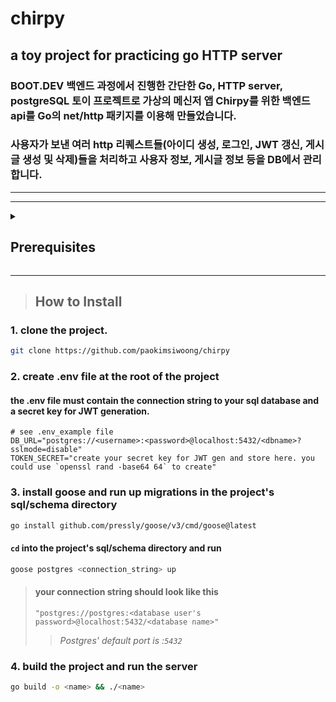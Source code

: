 # chirpy
## a toy project for practicing go HTTP server
### BOOT.DEV 백엔드 과정에서 진행한 간단한 Go, HTTP server, postgreSQL 토이 프로젝트로 가상의 메신저 앱 Chirpy를 위한 백엔드 api를 Go의 net/http 패키지를 이용해 만들었습니다.
### 사용자가 보낸 여러 http 리퀘스트들(아이디 생성, 로그인, JWT 갱신, 게시글 생성 및 삭제)들을 처리하고 사용자 정보, 게시글 정보 등을 DB에서 관리합니다. 

***
***
<details>
<summary> <h2> Prerequisites </h2> </summary>
<div markdown="1">

### 1. Install go v1.24 or later
```bash
curl -sS https://webi.sh/golang | sh
```

### 2. Install Postgres v15 or later
#### 2-1. Install
```bash
sudo apt update
sudo apt install postgresql postgresql-contrib
```
#### 2-2. Set a password for user postgres
```bash
sudo passwd postgres
# set a password for user postgres
```
#### 2-3. Start the Postgres server in the background
```bash
sudo service postgresql start
```
#### 2-4. Enter the `psql` shell
```bash
sudo -u postgres psql
# psql shell should show a new prompt : postgres=#
```
#### 2-5. Create a new database
```bash
# while in psql shell
CREATE DATABASE <db_name>;
# ex: CREATE DATABASE chirpy;
```
#### 2-6. Set the database user's password
```bash
# while in psql shell
# connect to the new database
\c <db_name>
# then psql shell should show a new prompt : <db_name>=#

# set the database user's password
ALTER USER postgres PASSWORD '<your_password>';
# this password is the one used in your connection string
``` 

</div>
</details>

***

> ## How to Install
### 1. clone the project.
```bash
git clone https://github.com/paokimsiwoong/chirpy
```
### 2. create .env file at the root of the project
#### the .env file must contain the connection string to your sql database and a secret key for JWT generation.
```
# see .env_example file
DB_URL="postgres://<username>:<password>@localhost:5432/<dbname>?sslmode=disable"
TOKEN_SECRET="create your secret key for JWT gen and store here. you could use `openssl rand -base64 64` to create"
```

### 3. install goose and run up migrations in the project's sql/schema directory 
```bash
go install github.com/pressly/goose/v3/cmd/goose@latest
```
#### `cd` into the project's sql/schema directory and run
```bash
goose postgres <connection_string> up
```
> #### your connection string should look like this
> ```
> "postgres://postgres:<database user's password>@localhost:5432/<database name>"
> ```
>> *Postgres' default port is :`5432`*

### 4. build the project and run the server
```bash
go build -o <name> && ./<name>
```